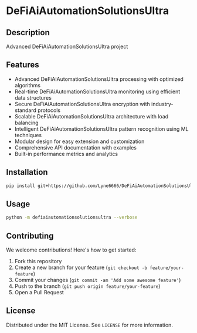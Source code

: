 # DeFiAiAutomationSolutionsUltra

## Description

Advanced DeFiAiAutomationSolutionsUltra project

## Features

- Advanced DeFiAiAutomationSolutionsUltra processing with optimized algorithms
- Real-time DeFiAiAutomationSolutionsUltra monitoring using efficient data structures
- Secure DeFiAiAutomationSolutionsUltra encryption with industry-standard protocols
- Scalable DeFiAiAutomationSolutionsUltra architecture with load balancing
- Intelligent DeFiAiAutomationSolutionsUltra pattern recognition using ML techniques
- Modular design for easy extension and customization
- Comprehensive API documentation with examples
- Built-in performance metrics and analytics
## Installation

```bash
pip install git+https://github.com/Lyne6666/DeFiAiAutomationSolutionsUltra.git
```

## Usage

```bash
python -m defiaiautomationsolutionsultra --verbose
```

## Contributing

We welcome contributions! Here's how to get started:

1. Fork this repository
2. Create a new branch for your feature (`git checkout -b feature/your-feature`)
3. Commit your changes (`git commit -am 'Add some awesome feature'`)
4. Push to the branch (`git push origin feature/your-feature`)
5. Open a Pull Request

## License

Distributed under the MIT License. See `LICENSE` for more information.
